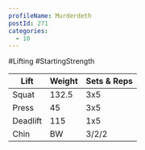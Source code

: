 ```yaml
---
profileName: Murderdeth
postId: 271
categories:
  - 10
---
```

#Lifting #StartingStrength

| Lift | Weight | Sets & Reps |
| --- | --- | --- |
| Squat | 132.5 | 3x5 |
| Press | 45 | 3x5 |
| Deadlift | 115 | 1x5 |
| Chin | BW | 3/2/2 |

